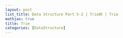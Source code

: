 ```yaml
---
layout: post
list_title: Data Structure Part 5-2 | Trie树 | Trie
mathjax: true
title: Trie
categories: [DataStructure]
---
```


